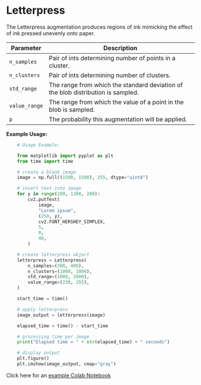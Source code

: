 # Letterpress

The Letterpress augmentation produces regions of ink mimicking the effect of ink pressed unevenly onto paper.

| Parameter        | Description                                                                      |
|------------------|----------------------------------------------------------------------------------|
| `n_samples`      | Pair of ints determining number of points in a cluster.                          |
| `n_clusters`     | Pair of ints determining number of clusters.                                     |
| `std_range`      | The range from which the standard deviation of the blob distribution is sampled. |
| `value_range`    | The range from which the value of a point in the blob is sampled.                |
| `p`              | The probability this augmentation will be applied.                               |


**Example Usage:**
```python
    # Usage Example:

    from matplotlib import pyplot as plt
    from time import time

    # create a blank image
    image = np.full((1500, 1500), 255, dtype="uint8")

    # insert text into image
    for y in range(200, 1300, 200):
        cv2.putText(
            image,
            "Lorem ipsum",
            (250, y),
            cv2.FONT_HERSHEY_SIMPLEX,
            5,
            0,
            40,
        )

    # create letterpress object
    letterpress = Letterpress(
        n_samples=(300, 400),
        n_clusters=(1000, 1000),
        std_range=(1000, 2000),
        value_range=(230, 255),
    )

    start_time = time()

    # apply letterpress
    image_output = letterpress(image)

    elapsed_time = time() - start_time

    # processing time per image
    print("Elapsed time = " + str(elapsed_time) + " seconds")

    # display output
    plt.figure()
    plt.imshow(image_output, cmap="gray")

```

Click here for an [example Colab Notebook](https://colab.research.google.com/drive/1qp_ZnbdP0A4eIhxkF0h7Dduw_9gtAhti?usp=sharing)
